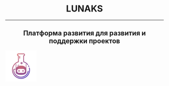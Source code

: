<h1 style="text-align: center">LUNAKS</h1>
<hr>
<h2 style="text-align: center">Платформа развития для развития и поддержки проектов</h2>
<img src="logo2.png" style="text-align: center; height: 100px; width: 100px">


